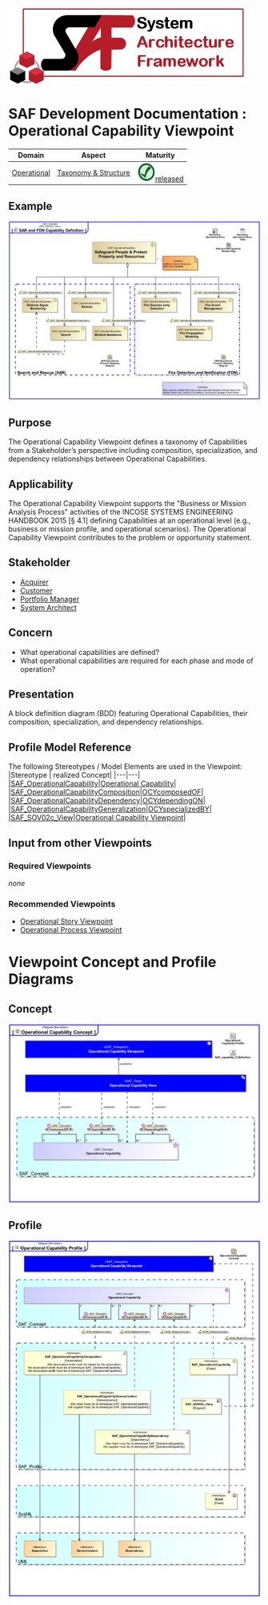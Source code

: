 ![System Architecture Framework](../../diagrams/Logo_SAF.png)
# SAF Development Documentation : Operational Capability Viewpoint
|**Domain**|**Aspect**|**Maturity**|
| --- | --- | --- |
|[Operational](../../domains.md#Domain-Operational)|[Taxonomy & Structure](../../aspects.md#Aspect-Taxonomy-&-Structure)|![Released](../../diagrams/Symbol_confirmed.svg.png )[released](../../using-saf/maturity.md#released)|
## Example
![SAR and FDN Capability Definition](../../diagrams/SAR-and-FDN-Capability-Definition.svg)
## Purpose
The Operational Capability Viewpoint defines a taxonomy of Capabilities from a Stakeholder’s perspective including composition, specialization, and dependency relationships between Operational Capabilities.
## Applicability
The Operational Capability Viewpoint supports the "Business or Mission Analysis Process" activities of the INCOSE SYSTEMS ENGINEERING HANDBOOK 2015 [§ 4.1] defining Capabilities at an operational level (e.g., business or mission profile, and operational scenarios). The Operational Capability Viewpoint contributes to the problem or opportunity statement.
## Stakeholder
* [Acquirer](../../stakeholders.md#Acquirer)
* [Customer](../../stakeholders.md#Customer)
* [Portfolio Manager](../../stakeholders.md#Portfolio-Manager)
* [System Architect](../../stakeholders.md#System-Architect)
## Concern
* What operational capabilities are defined?
* What operational capabilities are required for each phase and mode of operation?
## Presentation
A block definition diagram (BDD) featuring Operational Capabilities, their composition, specialization, and dependency relationships.

## Profile Model Reference
The following Stereotypes / Model Elements are used in the Viewpoint:
|Stereotype | realized Concept|
|---|---|
|[SAF_OperationalCapability](../../stereotypes.md#SAF_OperationalCapability)|[Operational Capability](../concept/concepts.md#Operational-Capability)|
|[SAF_OperationalCapabilityComposition](../../stereotypes.md#SAF_OperationalCapabilityComposition)|[OCYcomposedOF](../concept/concepts.md#OCYcomposedOF)|
|[SAF_OperationalCapabilityDependency](../../stereotypes.md#SAF_OperationalCapabilityDependency)|[OCYdependingON](../concept/concepts.md#OCYdependingON)|
|[SAF_OperationalCapabilityGeneralization](../../stereotypes.md#SAF_OperationalCapabilityGeneralization)|[OCYspecializedBY](../concept/concepts.md#OCYspecializedBY)|
|[SAF_SOV02c_View](../../stereotypes.md#SAF_SOV02c_View)|[Operational Capability Viewpoint](../concept/concepts.md#Operational-Capability-Viewpoint)|
## Input from other Viewpoints
### Required Viewpoints
*none*
### Recommended Viewpoints
* [Operational Story Viewpoint](Operational-Story-Viewpoint.md)
* [Operational Process Viewpoint](Operational-Process-Viewpoint.md)
# Viewpoint Concept and Profile Diagrams
## Concept
![Operational Capability Concept](diagrams/Operational-Capability-Concept.svg)
## Profile
![Operational Capability Profile](diagrams/Operational-Capability-Profile.svg)
